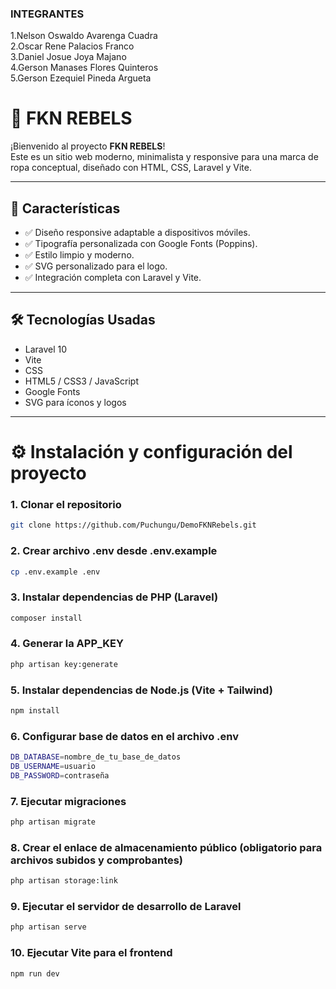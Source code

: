 ### INTEGRANTES
1.Nelson Oswaldo Avarenga Cuadra<br>
2.Oscar Rene Palacios Franco<br>
3.Daniel Josue Joya Majano<br>
4.Gerson Manases Flores Quinteros<br>
5.Gerson Ezequiel Pineda Argueta<br>
# 🧢 FKN REBELS

¡Bienvenido al proyecto **FKN REBELS**!  
Este es un sitio web moderno, minimalista y responsive para una marca de ropa conceptual, diseñado con HTML, CSS, Laravel y Vite.

---

## 📌 Características

- ✅ Diseño responsive adaptable a dispositivos móviles.
- ✅ Tipografía personalizada con Google Fonts (Poppins).
- ✅ Estilo limpio y moderno.
- ✅ SVG personalizado para el logo.
- ✅ Integración completa con Laravel y Vite.

---

## 🛠️ Tecnologías Usadas

- Laravel 10  
- Vite  
- CSS  
- HTML5 / CSS3 / JavaScript  
- Google Fonts  
- SVG para íconos y logos

---

# ⚙️ Instalación y configuración del proyecto

### 1. Clonar el repositorio

```bash
git clone https://github.com/Puchungu/DemoFKNRebels.git
```
### 2. Crear archivo .env desde .env.example
```bash
cp .env.example .env
```
### 3. Instalar dependencias de PHP (Laravel)
```bash
composer install
```

### 4. Generar la APP_KEY
```bash
php artisan key:generate
```
### 5. Instalar dependencias de Node.js (Vite + Tailwind)
```bash
npm install
```
### 6. Configurar base de datos en el archivo .env
```bash
DB_DATABASE=nombre_de_tu_base_de_datos
DB_USERNAME=usuario
DB_PASSWORD=contraseña
```

### 7. Ejecutar migraciones
```bash
php artisan migrate
```
### 8. Crear el enlace de almacenamiento público (obligatorio para archivos subidos y comprobantes)
```bash
php artisan storage:link
```

### 9. Ejecutar el servidor de desarrollo de Laravel
```bash
php artisan serve
```
### 10. Ejecutar Vite para el frontend
```bash
npm run dev
```